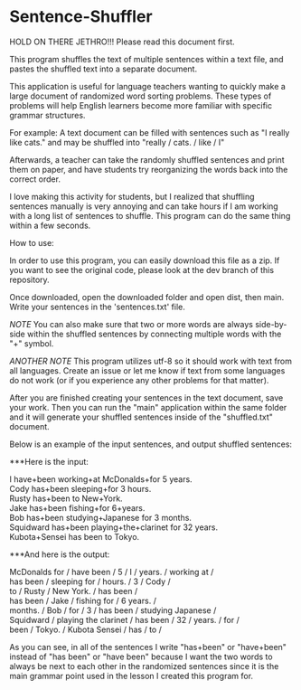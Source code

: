 # Sentence-Shuffler
HOLD ON THERE JETHRO!!! Please read this document first.

This program shuffles the text of multiple sentences within a text file, and pastes the shuffled text into a separate document.

This application is useful for language teachers wanting to quickly make a large document of randomized word sorting problems. These types of problems will help English learners become more familiar with specific grammar structures. 

For example: A text document can be filled with sentences such as "I really like cats." and may be shuffled into "really / cats. / like / I"

Afterwards, a teacher can take the randomly shuffled sentences and print them on paper, and have 
students try reorganizing the words back into the correct order.

I love making this activity for students, but I realized that shuffling sentences manually is very annoying and can take hours if I am working with a long list of sentences to shuffle. This program can do the same thing within a few seconds.

How to use:

In order to use this program, you can easily download this file as a zip.
If you want to see the original code, please look at the dev branch of this repository.

Once downloaded, open the downloaded folder and open dist, then main. Write your sentences in the 'sentences.txt' file.

*NOTE* You can also make sure that two or more words are always side-by-side within the shuffled 
sentences by connecting multiple words with the "+" symbol.

*ANOTHER NOTE* This program utilizes utf-8 so it should work with text from all languages. Create an issue or let me know if text from some languages do not work (or if you experience any other problems for that matter).

After you are finished creating your sentences in the text document, save your work. Then you can run the "main" application within the same folder
and it will generate your shuffled sentences inside of the "shuffled.txt" document.

Below is an example of the input sentences, and output shuffled sentences:


***Here is the input:

I have+been working+at McDonalds+for 5 years.<br />
Cody has+been sleeping+for 3 hours.<br />
Rusty has+been to New+York.<br />
Jake has+been fishing+for 6+years.<br />
Bob has+been studying+Japanese for 3 months.<br />
Squidward has+been playing+the+clarinet for 32 years.<br />
Kubota+Sensei has been to Tokyo.<br />

***And here is the output:

McDonalds for / have been / 5 / I / years. / working at / <br />
has been / sleeping for / hours. / 3 / Cody / <br />
to / Rusty / New York. / has been / <br />
has been / Jake / fishing for / 6 years. /<br /> 
months. / Bob / for / 3 / has been / studying Japanese /<br /> 
Squidward / playing the clarinet / has been / 32 / years. / for /<br /> 
been / Tokyo. / Kubota Sensei / has / to / <br />

As you can see, in all of the sentences I write "has+been" or "have+been" instead of "has been" or "have been" because I want the two words to always be next to each other in the randomized sentences since it is the main grammar point used in the lesson I created this program for.
